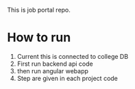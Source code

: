 This is job portal repo.


How to run
==================================
1) Current this is connected to college DB
2) First run backend api code
3) then run angular webapp
4) Step are given in each project code
